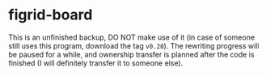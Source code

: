 # figrid-board

This is an unfinished backup, DO NOT make use of it (in case of someone still uses this program, download the tag `v0.20`). The rewriting progress will be paused for a while, and ownership transfer is planned after the code is finished (I will definitely transfer it to someone else).
